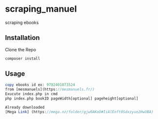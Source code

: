 # scraping_manuel

scraping ebooks

## Installation

Clone the Repo 

```bash
composer install
```

## Usage

```php
copy ebooks id ex: 9782401073524
from [mesmanuels](https://mesmanuels.fr/)
Exucute index.php in cmd
php index.php bookID pageWidth[optional] pageheight[optional]

Already downloaded
[Mega Link] (https://mega.nz/folder/gjw0AKoD#IiAlEnft0Sdxzyuo2HwUBA)

```
